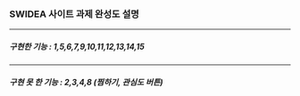 ### SWIDEA 사이트 과제 완성도 설명
---

##### 구현한 기능 : 1,5,6,7,9,10,11,12,13,14,15
---
##### 구현 못 한 기능 : 2,3,4,8 (찜하기, 관심도 버튼)